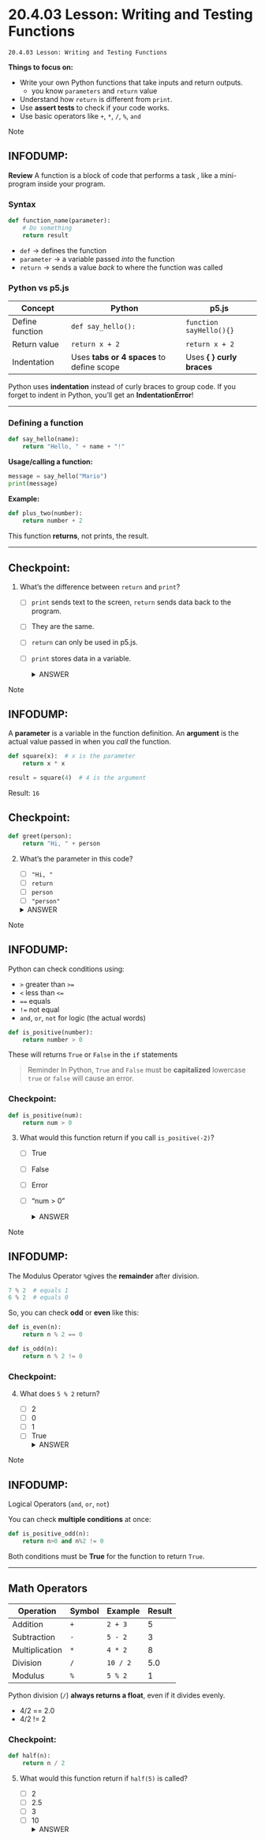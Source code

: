 # 20.4.03 Lesson: Writing and Testing Functions
```
20.4.03 Lesson: Writing and Testing Functions
```

**Things to focus on:**

* Write your own Python functions that take inputs and return outputs.
  * you know `parameters` and `return` value
* Understand how `return` is different from `print`.
* Use **assert tests** to check if your code works.
* Use basic operators like `+`, `*`, `/`, `%`, `and`

> [!NOTE]
> ## INFODUMP:
> 
> **Review** A function is a block of code that performs a task , like a mini-program inside your program.
> 
> ### **Syntax**
> 
> ```python
> def function_name(parameter):
>     # Do something
>     return result
> ```
> * `def` → defines the function
> * `parameter` → a variable passed *into* the function
> * `return` → sends a value *back* to where the function was called


### **Python vs p5.js**

| Concept         | Python                                    | p5.js                     |
| --------------- | ----------------------------------------- | ------------------------- |
| Define function | `def say_hello():`                        | `function sayHello(){}`   |
| Return value    | `return x + 2`                            | `return x + 2`            |
| Indentation     | Uses **tabs or 4 spaces** to define scope | Uses **{ } curly braces** |

Python uses **indentation** instead of curly braces to group code.
If you forget to indent in Python, you’ll get an **IndentationError**!

---

### **Defining a function**

```python
def say_hello(name):
    return "Hello, " + name + "!"
```

**Usage/calling a function:**

```python
message = say_hello("Mario")
print(message)
```

 **Example:**

```python
def plus_two(number):
    return number + 2
```

This function **returns**, not prints, the result.

---

## Checkpoint:

1. What’s the difference between `return` and `print`?

    * [ ] `print` sends text to the screen, `return` sends data back to the program.
    * [ ] They are the same.
    * [ ] `return` can only be used in p5.js.
    * [ ] `print` stores data in a variable.

      <details>
        <summary>ANSWER</summary>

        A. `print` shows text on the screen, while `return` gives data back to the program.
      </details>


> [!NOTE]
> ## INFODUMP:
> 
> A **parameter** is a variable in the function definition.
> An **argument** is the actual value passed in when you *call* the function.
> 
> ```python
> def square(x):  # x is the parameter
>     return x * x
> 
> result = square(4)  # 4 is the argument
> ```
> 
> Result: `16`



## **Checkpoint:**
```python
def greet(person):
    return "Hi, " + person
```
2. What’s the parameter in this code?
    * [ ] `"Hi, "`
    * [ ] `return`
    * [ ] `person`
    * [ ]  `"person"`
      <details>
        <summary>ANSWER</summary>

        C. `person`
      </details>
 

> [!NOTE]
> ## INFODUMP:
> 
> Python can check conditions using:
> 
> * `>` greater than `>=`
> * `<` less than    `<=`   
> * `==` equals   
> * `!=` not equal
> * `and`, `or`, `not` for logic (the actual words)
> 
> ```python
> def is_positive(number):
>     return number > 0
> ```
> 
> These will returns `True` or `False` in the `if` statements
> 
> > Reminder In Python, `True` and `False` must be **capitalized** 
> lowercase `true` or `false` will cause an error.


### Checkpoint:


```python
def is_positive(num):
    return num > 0
```

3. What would this function return if you call `is_positive(-2)`?

    * [ ] True
    * [ ] False
    * [ ] Error
    * [ ] “num > 0”

      <details>
        <summary>ANSWER</summary>
        B. False
      </details>


> [!NOTE]
> ## INFODUMP:
> 
> The Modulus Operator `%`gives the **remainder** after division.
> 
> ```python
> 7 % 2  # equals 1
> 6 % 2  # equals 0
> ```
> 
> So, you can check **odd** or **even** like this:
> 
> ```python
> def is_even(n):
>     return n % 2 == 0
> 
> def is_odd(n):
>     return n % 2 != 0
> ```

### **Checkpoint:**

4. What does `5 % 2` return?

    * [ ] 2
    * [ ] 0
    * [ ] 1
    * [ ] True
      <details>
        <summary>ANSWER</summary>
        C. 1
      </details>

> [!NOTE]
> ## INFODUMP:
> Logical Operators (`and`, `or`, `not`)
> 
> You can check **multiple conditions** at once:
> 
> ```python
> def is_positive_odd(n):
>     return n>0 and n%2 != 0
> ```
> 
> Both conditions must be **True** for the function to return `True`.
> 
>
> ---
> ## Math Operators
> 
> | Operation      | Symbol | Example  | Result |
> | -------------- | ------ | -------- | ------ |
> | Addition       | `+`    | `2 + 3`  | 5      |
> | Subtraction    | `-`    | `5 - 2`  | 3      |
> | Multiplication | `*`    | `4 * 2`  | 8      |
> | Division       | `/`    | `10 / 2` | 5.0    |
> | Modulus        | `%`    | `5 % 2`  | 1      |
> 
> Python division (`/`) **always returns a float**, even if it divides evenly. 
> * 4/2 == 2.0
>  * 4/2 != 2  

### **Checkpoint:**
```python
def half(n):
    return n / 2
```

5. What would this function return if `half(5)` is called?

    * [ ] 2
    * [ ] 2.5
    * [ ] 3
    * [ ] 10
      <details>
        <summary>ANSWER</summary>
        B. 2.5
      </details>
